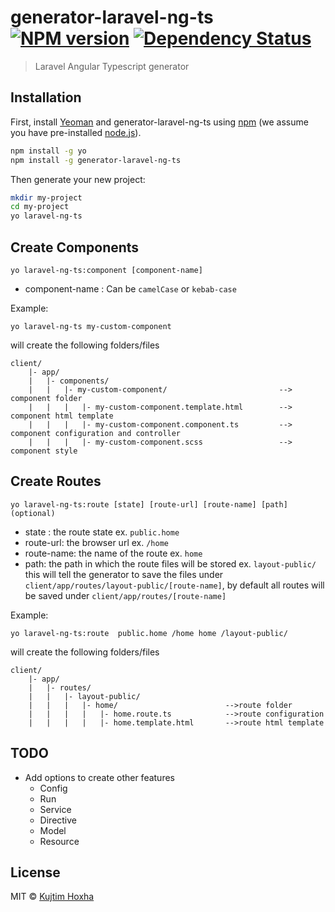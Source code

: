 # generator-laravel-ng-ts [![NPM version][npm-image]][npm-url] [![Dependency Status][daviddm-image]][daviddm-url]
> Laravel Angular Typescript generator

## Installation

First, install [Yeoman](http://yeoman.io) and generator-laravel-ng-ts using [npm](https://www.npmjs.com/) (we assume you have pre-installed [node.js](https://nodejs.org/)).

```bash
npm install -g yo
npm install -g generator-laravel-ng-ts
```

Then generate your new project:

```bash
mkdir my-project
cd my-project
yo laravel-ng-ts
```

## Create Components
```
yo laravel-ng-ts:component [component-name]
```
- component-name : Can be ```camelCase``` or ```kebab-case```

Example:
```
yo laravel-ng-ts my-custom-component
```

will create the following folders/files
```
client/
    |- app/
    |   |- components/
    |   |   |- my-custom-component/                         --> component folder
    |   |   |   |- my-custom-component.template.html        --> component html template
    |   |   |   |- my-custom-component.component.ts         --> component configuration and controller 
    |   |   |   |- my-custom-component.scss                 --> component style
```

## Create Routes
```
yo laravel-ng-ts:route [state] [route-url] [route-name] [path](optional)
```
- state : the route state ex. ```public.home```
- route-url: the browser url  ex. ```/home```
- route-name: the name of the route ex. ```home```
- path: the path in which the route files will be stored ex. ```layout-public/``` this will 
tell the generator to save the files under ```client/app/routes/layout-public/[route-name]```, by default all routes 
will be saved under ```client/app/routes/[route-name]```

Example:

```
yo laravel-ng-ts:route  public.home /home home /layout-public/
```
will create the following folders/files

```
client/
    |- app/
    |   |- routes/
    |   |   |- layout-public/
    |   |   |   |- home/                        -->route folder
    |   |   |   |   |- home.route.ts            -->route configuration
    |   |   |   |   |- home.template.html       -->route html template
```
## TODO
- Add options to create other features
    - Config
    - Run
    - Service
    - Directive
    - Model
    - Resource
 


## License

MIT © [Kujtim Hoxha](kujtimhoxha.com)


[npm-image]: https://badge.fury.io/js/generator-laravel-ng-ts.svg
[npm-url]: https://npmjs.org/package/generator-laravel-ng-ts
[travis-image]: https://travis-ci.org/kujtimiihoxha/generator-laravel-ng-ts.svg?branch=master
[travis-url]: https://travis-ci.org/kujtimiihoxha/generator-laravel-ng-ts
[daviddm-image]: https://david-dm.org/kujtimiihoxha/generator-laravel-ng-ts.svg?theme=shields.io
[daviddm-url]: https://david-dm.org/kujtimiihoxha/generator-laravel-ng-ts

